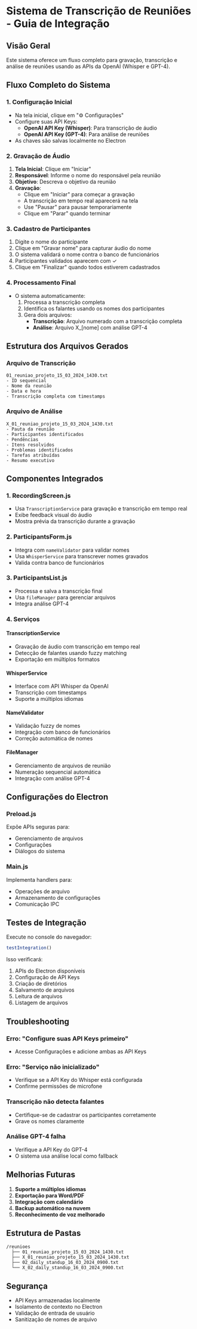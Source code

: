 # Sistema de Transcrição de Reuniões - Guia de Integração

## Visão Geral

Este sistema oferece um fluxo completo para gravação, transcrição e análise de reuniões usando as APIs da OpenAI (Whisper e GPT-4).

## Fluxo Completo do Sistema

### 1. Configuração Inicial
- Na tela inicial, clique em "⚙️ Configurações"
- Configure suas API Keys:
  - **OpenAI API Key (Whisper)**: Para transcrição de áudio
  - **OpenAI API Key (GPT-4)**: Para análise de reuniões
- As chaves são salvas localmente no Electron

### 2. Gravação de Áudio
1. **Tela Inicial**: Clique em "Iniciar"
2. **Responsável**: Informe o nome do responsável pela reunião
3. **Objetivo**: Descreva o objetivo da reunião
4. **Gravação**: 
   - Clique em "Iniciar" para começar a gravação
   - A transcrição em tempo real aparecerá na tela
   - Use "Pausar" para pausar temporariamente
   - Clique em "Parar" quando terminar

### 3. Cadastro de Participantes
1. Digite o nome do participante
2. Clique em "Gravar nome" para capturar áudio do nome
3. O sistema validará o nome contra o banco de funcionários
4. Participantes validados aparecem com ✓
5. Clique em "Finalizar" quando todos estiverem cadastrados

### 4. Processamento Final
- O sistema automaticamente:
  1. Processa a transcrição completa
  2. Identifica os falantes usando os nomes dos participantes
  3. Gera dois arquivos:
     - **Transcrição**: Arquivo numerado com a transcrição completa
     - **Análise**: Arquivo X_[nome] com análise GPT-4

## Estrutura dos Arquivos Gerados

### Arquivo de Transcrição
```
01_reuniao_projeto_15_03_2024_1430.txt
- ID sequencial
- Nome da reunião
- Data e hora
- Transcrição completa com timestamps
```

### Arquivo de Análise
```
X_01_reuniao_projeto_15_03_2024_1430.txt
- Pauta da reunião
- Participantes identificados
- Pendências
- Itens resolvidos
- Problemas identificados
- Tarefas atribuídas
- Resumo executivo
```

## Componentes Integrados

### 1. RecordingScreen.js
- Usa `TranscriptionService` para gravação e transcrição em tempo real
- Exibe feedback visual do áudio
- Mostra prévia da transcrição durante a gravação

### 2. ParticipantsForm.js
- Integra com `nameValidator` para validar nomes
- Usa `WhisperService` para transcrever nomes gravados
- Valida contra banco de funcionários

### 3. ParticipantsList.js
- Processa e salva a transcrição final
- Usa `fileManager` para gerenciar arquivos
- Integra análise GPT-4

### 4. Serviços

#### TranscriptionService
- Gravação de áudio com transcrição em tempo real
- Detecção de falantes usando fuzzy matching
- Exportação em múltiplos formatos

#### WhisperService
- Interface com API Whisper da OpenAI
- Transcrição com timestamps
- Suporte a múltiplos idiomas

#### NameValidator
- Validação fuzzy de nomes
- Integração com banco de funcionários
- Correção automática de nomes

#### FileManager
- Gerenciamento de arquivos de reunião
- Numeração sequencial automática
- Integração com análise GPT-4

## Configurações do Electron

### Preload.js
Expõe APIs seguras para:
- Gerenciamento de arquivos
- Configurações
- Diálogos do sistema

### Main.js
Implementa handlers para:
- Operações de arquivo
- Armazenamento de configurações
- Comunicação IPC

## Testes de Integração

Execute no console do navegador:
```javascript
testIntegration()
```

Isso verificará:
1. APIs do Electron disponíveis
2. Configuração de API Keys
3. Criação de diretórios
4. Salvamento de arquivos
5. Leitura de arquivos
6. Listagem de arquivos

## Troubleshooting

### Erro: "Configure suas API Keys primeiro"
- Acesse Configurações e adicione ambas as API Keys

### Erro: "Serviço não inicializado"
- Verifique se a API Key do Whisper está configurada
- Confirme permissões de microfone

### Transcrição não detecta falantes
- Certifique-se de cadastrar os participantes corretamente
- Grave os nomes claramente

### Análise GPT-4 falha
- Verifique a API Key do GPT-4
- O sistema usa análise local como fallback

## Melhorias Futuras

1. **Suporte a múltiplos idiomas**
2. **Exportação para Word/PDF**
3. **Integração com calendário**
4. **Backup automático na nuvem**
5. **Reconhecimento de voz melhorado**

## Estrutura de Pastas

```
/reunioes
  ├── 01_reuniao_projeto_15_03_2024_1430.txt
  ├── X_01_reuniao_projeto_15_03_2024_1430.txt
  ├── 02_daily_standup_16_03_2024_0900.txt
  └── X_02_daily_standup_16_03_2024_0900.txt
```

## Segurança

- API Keys armazenadas localmente
- Isolamento de contexto no Electron
- Validação de entrada de usuário
- Sanitização de nomes de arquivo